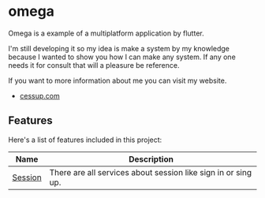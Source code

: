 # omega

Omega is a example of a multiplatform application by flutter.  

I'm still developing it so my idea is make a system by my knowledge because I wanted to show you how I can make any system. If any one needs it for consult that will a pleasure be reference.

If you want to more information about me you can visit my website.
- [cessup.com](https://www.cessup.com)


## Features
Here's a list of features included in this project:

| Name                                                                                                                                      | Description                                                   |
|-------------------------------------------------------------------------------------------------------------------------------------------|---------------------------------------------------------------|
| [Session](https://www.postman.com/cessupx/cacao-workspace/folder/goo6ezk/session-services) | There are all services about session like sign in or sing up. |
